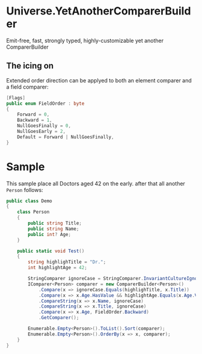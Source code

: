 # Universe.YetAnotherComparerBuilder
Emit-free, fast, strongly typed, highly-customizable yet another ComparerBuilder

## The icing on
Extended order direction can be applyed to both an element comparer and a field comparer:
```csharp
[Flags]
public enum FieldOrder : byte
{
    Forward = 0,
    Backward = 1,
    NullGoesFinally = 0,
    NullGoesEarly = 2,
    Default = Forward | NullGoesFinally,
}
```

# Sample
This sample place all Doctors aged 42 on the early. after that all another `Person` follows:
```csharp
public class Demo
{
    class Person
    {
        public string Title;
        public string Name;
        public int? Age;
    }

    public static void Test()
    {
        string highlighTitle = "Dr.";
        int highlightAge = 42;

        StringComparer ignoreCase = StringComparer.InvariantCultureIgnoreCase;
        IComparer<Person> comparer = new ComparerBuilder<Person>()
            .Compare(x => ignoreCase.Equals(highlighTitle, x.Title))
            .Compare(x => x.Age.HasValue && highlightAge.Equals(x.Age.Value))
            .CompareString(x => x.Name, ignoreCase)
            .CompareString(x => x.Title, ignoreCase)
            .Compare(x => x.Age, FieldOrder.Backward)
            .GetComparer();

        Enumerable.Empty<Person>().ToList().Sort(comparer);
        Enumerable.Empty<Person>().OrderBy(x => x, comparer);
    }
}
```
